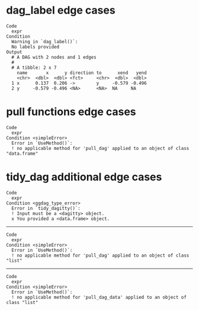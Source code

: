 # dag_label edge cases

    Code
      expr
    Condition
      Warning in `dag_label()`:
      No labels provided
    Output
      # A DAG with 2 nodes and 1 edges
      #
      # A tibble: 2 x 7
        name       x      y direction to      xend   yend
        <chr>  <dbl>  <dbl> <fct>     <chr>  <dbl>  <dbl>
      1 x      0.137  0.206 ->        y     -0.579 -0.496
      2 y     -0.579 -0.496 <NA>      <NA>  NA     NA    

# pull functions edge cases

    Code
      expr
    Condition <simpleError>
      Error in `UseMethod()`:
      ! no applicable method for 'pull_dag' applied to an object of class "data.frame"

# tidy_dag additional edge cases

    Code
      expr
    Condition <ggdag_type_error>
      Error in `tidy_dagitty()`:
      ! Input must be a <dagitty> object.
      x You provided a <data.frame> object.

---

    Code
      expr
    Condition <simpleError>
      Error in `UseMethod()`:
      ! no applicable method for 'pull_dag' applied to an object of class "list"

---

    Code
      expr
    Condition <simpleError>
      Error in `UseMethod()`:
      ! no applicable method for 'pull_dag_data' applied to an object of class "list"

